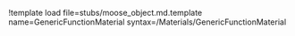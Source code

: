 !template load file=stubs/moose_object.md.template name=GenericFunctionMaterial syntax=/Materials/GenericFunctionMaterial